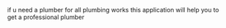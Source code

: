if u need a plumber for all plumbing works this application will help you to get a professional plumber
